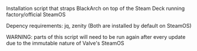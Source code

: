Installation script that straps BlackArch on top of the Steam Deck running factory/official SteamOS

Depency requirements: jq, zenity (Both are installed by default on SteamOS)

WARNING: parts of this script will need to be run again after every update due to the immutable nature of Valve's SteamOS

